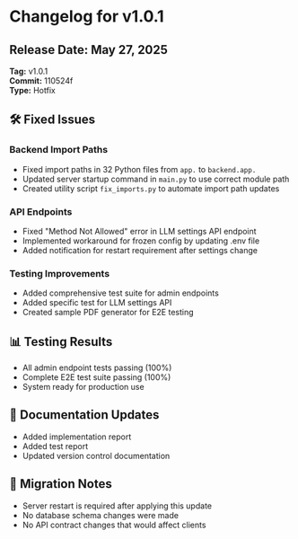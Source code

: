 # Changelog for v1.0.1

## Release Date: May 27, 2025
**Tag:** v1.0.1  
**Commit:** 110524f  
**Type:** Hotfix

## 🛠️ Fixed Issues

### Backend Import Paths
- Fixed import paths in 32 Python files from `app.` to `backend.app.`
- Updated server startup command in `main.py` to use correct module path
- Created utility script `fix_imports.py` to automate import path updates

### API Endpoints
- Fixed "Method Not Allowed" error in LLM settings API endpoint
- Implemented workaround for frozen config by updating .env file
- Added notification for restart requirement after settings change

### Testing Improvements
- Added comprehensive test suite for admin endpoints
- Added specific test for LLM settings API
- Created sample PDF generator for E2E testing

## 📊 Testing Results
- All admin endpoint tests passing (100%)
- Complete E2E test suite passing (100%)
- System ready for production use

## 📝 Documentation Updates
- Added implementation report
- Added test report
- Updated version control documentation

## 🔄 Migration Notes
- Server restart is required after applying this update
- No database schema changes were made
- No API contract changes that would affect clients
